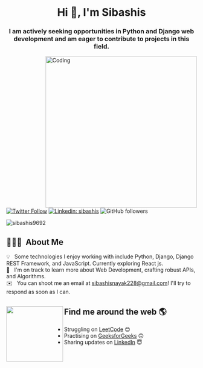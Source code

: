 <h1 align="center">Hi 👋, I'm Sibashis</h1>
<h3 align="center">I am actively seeking opportunities in Python and Django web development and am eager to contribute to projects in this field. </h3>

<img align="right" alt="Coding" width="400" src="https://media.tenor.com/2uyENRmiUt0AAAAC/coding.gif">

[![Twitter Follow](https://img.shields.io/twitter/follow/sibashis_nayak?label=Follow)](https://twitter.com/intent/follow?screen_name=sibashis_nayak)
[![Linkedin: sibashis](https://img.shields.io/badge/-sibashis-blue?style=flat-square&logo=Linkedin&logoColor=white&link=https://www.linkedin.com/in/sibashis-nayak/)](https://www.linkedin.com/in/sibashis-nayak/)
![GitHub followers](https://img.shields.io/github/followers/sibashis9692?label=Follow&style=social)

<p align="left"> <img src="https://komarev.com/ghpvc/?username=sibashis9692&label=Profile%20views&color=0e75b6&style=flat" alt="sibashis9692" /> </p>

## 👨🏻‍💻 &nbsp;About Me

💡 &nbsp; Some technologies I enjoy working with include Python, Django, Django REST Framework, and JavaScript. Currently exploring React js.\
🌱 &nbsp; I'm on track to learn more about Web Development, crafting robust APIs, and Algorithms.\
✉️ &nbsp; You can shoot me an email at sibashisnayak228@gmail.com! I'll try to respond as soon as I can.



## Find me around the web 🌎 <a href="https://www.linkedin.com/in/tanyarajhans/"><img align="left" width="150" height="146" src="https://github.com/M0nica/M0nica/blob/main/octomonica/m0nica-octocat-rotating.gif?raw=true"></a>

- Struggling on <a href="https://leetcode.com/sibashisnayak9692/">LeetCode</a> 😍
- Practising on <a href="https://auth.geeksforgeeks.org/user/sibashisnayak228/practice">GeeksforGeeks</a> 🙃
- Sharing updates on <a href="https://www.linkedin.com/in/sibashis-nayak-61a74b219/">LinkedIn</a> 😇
